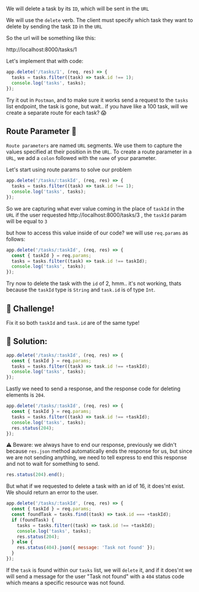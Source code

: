 We will delete a task by its `ID`, which will be sent in the `URL`

We will use the `delete` verb. The client must specify which task they want to delete by sending the task `ID` in the `URL`

So the url will be something like this:

http://localhost:8000/tasks/1

Let's implement that with code:

```js
app.delete('/tasks/1', (req, res) => {
  tasks = tasks.filter((task) => task.id !== 1);
  console.log('tasks', tasks);
});
```

Try it out in `Postman`, and to make sure it works send a request to the `tasks` list endpoint, the task is gone, but wait.. if you have like a 100 task, will we create a separate route for each task? 😱

## Route Parameter 🦸

`Route parameters` are named `URL` segments. We use them to capture the values specified at their position in the `URL`. To create a route parameter in a `URL`, we add a `colon` followed with the `name` of your parameter.

Let's start using route params to solve our problem

```javascript
app.delete('/tasks/:taskId', (req, res) => {
  tasks = tasks.filter((task) => task.id !== 1);
  console.log('tasks', tasks);
});
```

So we are capturing what ever value coming in the place of `taskId` in the `URL`
if the user requested http://localhost:8000/tasks/3 , the `taskId` param will be equal to `3`

but how to access this value inside of our code? we will use `req.params` as follows:

```js
app.delete('/tasks/:taskId', (req, res) => {
  const { taskId } = req.params;
  tasks = tasks.filter((task) => task.id !== taskId);
  console.log('tasks', tasks);
});
```

Try now to delete the task with the `id` of 2, hmm.. it's not working, thats because the `taskId` type is `String` and `task.id` is of type `Int`.

## 👾 Challenge!

Fix it so both `taskId` and `task.id` are of the same type!

## 📖 Solution:

```js
app.delete('/tasks/:taskId', (req, res) => {
  const { taskId } = req.params;
  tasks = tasks.filter((task) => task.id !== +taskId);
  console.log('tasks', tasks);
});
```

Lastly we need to send a response, and the response code for deleting elements is `204`.

```js
app.delete('/tasks/:taskId', (req, res) => {
  const { taskId } = req.params;
  tasks = tasks.filter((task) => task.id !== +taskId);
  console.log('tasks', tasks);
  res.status(204);
});
```

⚠️ Beware: we always have to end our response, previously we didn't because `res.json` method automatically ends the response for us, but since we are not sending anything, we need to tell express to end this response and not to wait for something to send.

```js
res.status(204).end();
```

But what if we requested to delete a task with an id of 16, it does'nt exist. We should return an error to the user.

```js
app.delete('/tasks/:taskId', (req, res) => {
  const { taskId } = req.params;
  const foundTask = tasks.find((task) => task.id === +taskId);
  if (foundTask) {
    tasks = tasks.filter((task) => task.id !== +taskId);
    console.log('tasks', tasks);
    res.status(204);
  } else {
    res.status(404).json({ message: 'Task not found' });
  }
});
```

If the `task` is found within our `tasks` list, we will `delete` it, and if it does'nt we will send a message for the user "Task not found" with a `404` status code which means a specific resource was not found.
